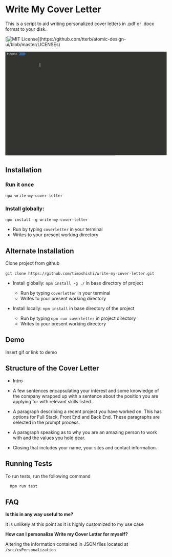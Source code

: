 # Write My Cover Letter

This is a script to aid writing personalized cover letters in .pdf or .docx
format to your disk.

[![MIT License](https://img.shields.io/apm/l/atomic-design-ui.svg?)](https://github.com/tterb/atomic-design-ui/blob/master/LICENSEs)

![](cover_letter.gif)

## Installation

### Run it once

```
npx write-my-cover-letter
```

### Install globally:

```
npm install -g write-my-cover-letter
```

- Run by typing `coverletter` in your terminal
- Writes to your present working directory

## Alternate Installation

Clone project from github

`git clone https://github.com/timoshishi/write-my-cover-letter.git`

- Install globally: `npm install -g ./` in base directory of project

  - Run by typing `coverletter` in your terminal
  - Writes to your present working directory

- Install locally: `npm install` in base directory of the project
  - Run by typing `npm run coverletter` in project directory
  - Writes to your present working directory

## Demo

Insert gif or link to demo

## Structure of the Cover Letter

- Intro
- A few sentences encapsulating your interest and some knowledge of the company
  wrapped up with a sentence about the position you are applying for with
  relevant skills listed.

- A paragraph describing a recent project you have worked on. This has options
  for Full Stack, Front End and Back End. These paragraphs are selected in the
  prompt process.

- A paragraph speaking as to why you are an amazing person to work with and the
  values you hold dear.

- Closing that includes your name, your sites and contact information.

## Running Tests

To run tests, run the following command

```bash
  npm run test
```

## FAQ

**Is this in any way useful to me?**

It is unlikely at this point as it is highly customized to my use case

**How can I personalize Write my Cover Letter for myself?**

Altering the information contained in JSON files located at
`/src/cvPersonalization`
